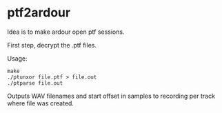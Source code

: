 ptf2ardour
==========

Idea is to make ardour open ptf sessions.

First step, decrypt the .ptf files.

Usage:

	make
	./ptunxor file.ptf > file.out
	./ptparse file.out

Outputs WAV filenames and start offset in samples
to recording per track where file was created.
